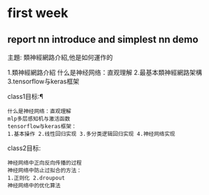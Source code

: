 # first week

## report nn introduce and simplest nn demo
主題: 類神經網路介紹,他是如何運作的 

1.類神經網路介紹 什么是神经网络：直观理解
2.最基本類神經網路架構
3.tensorflow与keras框架

class1目标:¶

    什么是神经网络：直观理解
    mlp多层感知机与激活函数
    tensorflow与keras框架：
    1.基本操作 2.线性回归实现 3.多分类逻辑回归实现 4.神经网络实现

class2目标:

    神经网络中正向反向传播的过程
    神经网络中防止过拟合的方法：
    1.正则化 2.droupout
    神经网络中的优化算法

